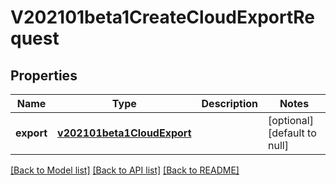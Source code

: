 # V202101beta1CreateCloudExportRequest
## Properties

Name | Type | Description | Notes
------------ | ------------- | ------------- | -------------
**export** | [**v202101beta1CloudExport**](v202101beta1CloudExport.md) |  | [optional] [default to null]

[[Back to Model list]](../README.md#documentation-for-models) [[Back to API list]](../README.md#documentation-for-api-endpoints) [[Back to README]](../README.md)

